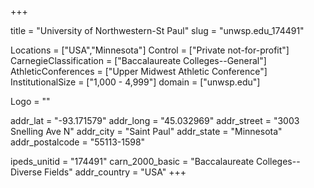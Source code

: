 
+++

title = "University of Northwestern-St Paul"
slug = "unwsp.edu_174491"

Locations = ["USA","Minnesota"]
Control = ["Private not-for-profit"]
CarnegieClassification = ["Baccalaureate Colleges--General"]
AthleticConferences = ["Upper Midwest Athletic Conference"]
InstitutionalSize = ["1,000 - 4,999"]
domain = ["unwsp.edu"]

Logo = ""

addr_lat = "-93.171579"
addr_long = "45.032969"
addr_street = "3003 Snelling Ave N"
addr_city = "Saint Paul"
addr_state = "Minnesota"
addr_postalcode = "55113-1598"

ipeds_unitid = "174491"
carn_2000_basic = "Baccalaureate Colleges--Diverse Fields"
addr_country = "USA"
+++
    
